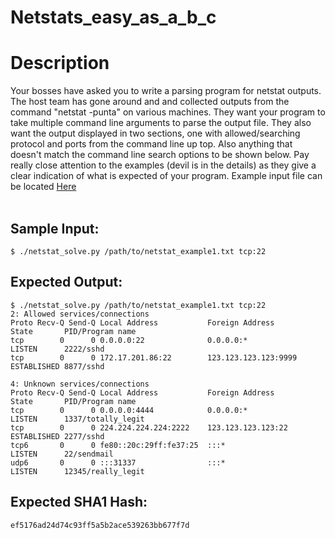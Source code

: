 # Netstats_easy_as_a_b_c

# Description

<p>Your bosses have asked you to write a parsing program for netstat outputs. The host team has gone around and and collected outputs from the command "netstat -punta" on various machines. They want your program to take multiple command line arguments to parse the output file. They also want the output displayed in two sections, one with allowed/searching protocol and ports from the command line up top. Also anything that doesn't match the command line search options to be shown below. Pay really close attention to the examples (devil is in the details) as they give a clear indication of what is expected of your program. Example input file can be located <a href="/static/downloads/netstat_example1.txt">Here</a>
<br/><br/>
</p>

## Sample Input:

```
$ ./netstat_solve.py /path/to/netstat_example1.txt tcp:22
```
## Expected Output:

```
$ ./netstat_solve.py /path/to/netstat_example1.txt tcp:22
2: Allowed services/connections
Proto Recv-Q Send-Q Local Address           Foreign Address         State       PID/Program name
tcp        0      0 0.0.0.0:22              0.0.0.0:*               LISTEN      2222/sshd
tcp        0      0 172.17.201.86:22        123.123.123.123:9999    ESTABLISHED 8877/sshd

4: Unknown services/connections
Proto Recv-Q Send-Q Local Address           Foreign Address         State       PID/Program name
tcp        0      0 0.0.0.0:4444            0.0.0.0:*               LISTEN      1337/totally_legit
tcp        0      0 224.224.224.224:2222    123.123.123.123:22      ESTABLISHED 2277/sshd
tcp6       0      0 fe80::20c:29ff:fe37:25  :::*                    LISTEN      22/sendmail
udp6       0      0 :::31337                :::*                    LISTEN      12345/really_legit
```
## Expected SHA1 Hash:

```
ef5176ad24d74c93ff5a5b2ace539263bb677f7d
```
